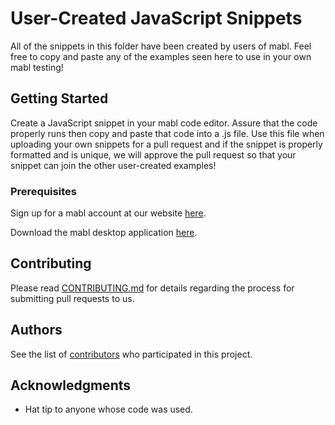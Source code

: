 # User-Created JavaScript Snippets

All of the snippets in this folder have been created by users of mabl. Feel free to copy and paste any of the examples seen here to use in your own mabl testing! 
 

## Getting Started

Create a JavaScript snippet in your mabl code editor. Assure that the code properly runs then copy and paste that code into a .js file. Use this file when uploading your own snippets for a pull request and if the snippet is properly formatted and is unique, we will approve the pull request so that your snippet can join the other user-created examples!

### Prerequisites

Sign up for a mabl account at our website [here](https://www.mabl.com).


Download the mabl desktop application [here](https://www.mabl.com/desktop-app).


## Contributing

Please read [CONTRIBUTING.md](https://github.com/EdgarJoelM/mabl-JavaScript-snippets/blob/master/user%20snippets/CONTRIBUTING.md) for details regarding the process for submitting pull requests to us.


## Authors

See the list of [contributors](https://github.com/EdgarJoelM/mabl-JavaScript-snippets/graphs/contributors) who participated in this project.

## Acknowledgments

* Hat tip to anyone whose code was used.
